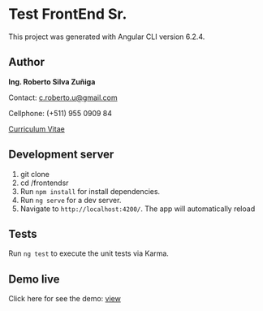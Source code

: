 # Test FrontEnd Sr.

This project was generated with Angular CLI version 6.2.4.

## Author

**Ing. Roberto Silva Zuñiga**

Contact: c.roberto.u@gmail.com

Cellphone: (+511) 955 0909 84

[Curriculum Vitae](https://www.linkedin.com/in/robertosilvazuniga/)


## Development server
1. git clone 
2. cd /frontendsr
3. Run `npm install` for install dependencies. 
4. Run `ng serve` for a dev server. 
5. Navigate to `http://localhost:4200/`. The app will automatically reload  

## Tests

Run `ng test` to execute the unit tests via Karma.

## Demo live
Click here for see the demo: [view](http://proyecto-prueba.com/RobertoSilva/#/request/)
 